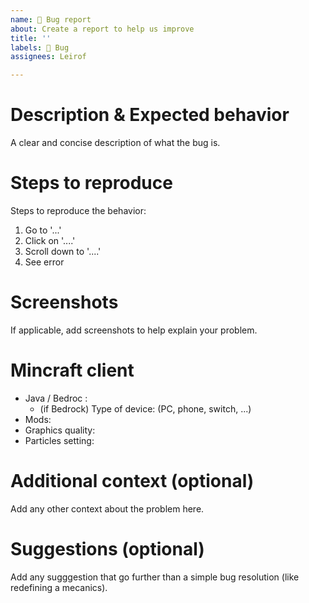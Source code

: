 ```yaml
---
name: 🐛 Bug report
about: Create a report to help us improve
title: ''
labels: 🐛 Bug
assignees: Leirof

---
```


# Description & Expected behavior
A clear and concise description of what the bug is.

# Steps to reproduce
Steps to reproduce the behavior:
1. Go to '...'
2. Click on '....'
3. Scroll down to '....'
4. See error

# Screenshots
If applicable, add screenshots to help explain your problem.

# Mincraft client
- Java / Bedroc :
  - (if Bedrock) Type of device: (PC, phone, switch, ...)
- Mods:
- Graphics quality: 
- Particles setting: 

# Additional context (optional)
Add any other context about the problem here.

# Suggestions (optional)
Add any sugggestion that go further than a simple bug resolution (like redefining a mecanics).
